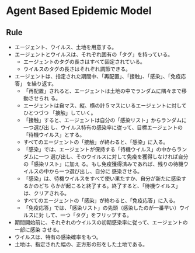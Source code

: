 # Agent Based Epidemic Model

Rule
----
- エージェント、ウイルス、土地を用意する。
- エージェントとウイルスは、それぞれ固有の「タグ」を持っている。
   - エージェントのタグの長さはすべて固定されている。
   - ウイルスのタグの長さはそれぞれ調節できる。
- エージェントは、指定された期間中、「再配置」、「接触」、「感染」、「免疫応答」
    を繰り返す。
   - 「再配置」されると、エージェントは土地の中でランダムに隅々まで移動させられ
   る。
   - エージェントは自マス、縦、横の計５マスにいるエージェントに対してひとつづつ
   「接触」していく。
   - 「接触」すると、エージェントは自分の「感染リスト」からランダムに一つ選び出
   し、ウイルス特有の感染率に従って、目標エージェントの「待機ウイルス」とする。
   - すべてのエージェントの「接触」が終わると、「感染」に入る。
   - 「感染」では、エージェントが保持する「待機ウイルス」の中からランダムに一つ
   選び出し、そのウイルスに対して免疫を獲得しなければ自分の「感染リスト」に加え
   る。もし免疫獲得済みであれば、残りの待機ウイルスの中から一つ選び出し、自分に
   感染させる。
   - 「感染」は、待機ウイルスをすべて使い果たすか、自分が新たに感染するかのどち
   らかが起こると終了する。終了すると、「待機ウイルス」は、クリアされる。
   - すべてのエージェントの「感染」が終わると、「免疫応答」に入る。
   - 「免疫応答」では、「感染リスト」の先頭（感染したのが一番早い）ウイルスに対
   して、一つ「タグ」をフリップする。
- 期間開始前に、それぞれのウイルスの初期感染率に従って、エージェントの一部に感染
させる。
- ウイルスは、特有の感染確率をもつ。
- 土地は、指定された幅の、正方形の形をした土地である。
